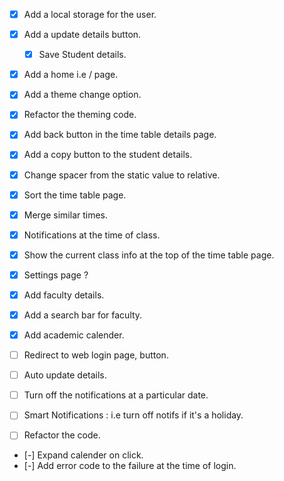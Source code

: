 - [x] Add a local storage for the user.
- [x] Add a update details button.
  - [x] Save Student details.
- [x] Add a home i.e / page.
- [x] Add a theme change option.
- [x] Refactor the theming code.
- [x] Add back button in the time table details page.
- [x] Add a copy button to the student details.
- [x] Change spacer from the static value to relative.

- [x] Sort the time table page.
- [x] Merge similar times.
- [x] Notifications at the time of class.
- [x] Show the current class info at the top of the time table page.
- [x] Settings page ?

- [x] Add faculty details.
- [x] Add a search bar for faculty.
- [x] Add academic calender.
- [ ] Redirect to web login page, button.

- [ ] Auto update details.
- [ ] Turn off the notifications at a particular date.
- [ ] Smart Notifications : i.e turn off notifs if it's a holiday.
- [ ] Refactor the code.
- [-] Expand calender on click.
- [-] Add error code to the failure at the time of login.
